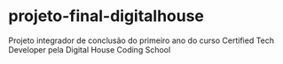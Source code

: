 # projeto-final-digitalhouse
Projeto integrador de conclusão do primeiro ano do curso Certified Tech Developer pela Digital House Coding School
